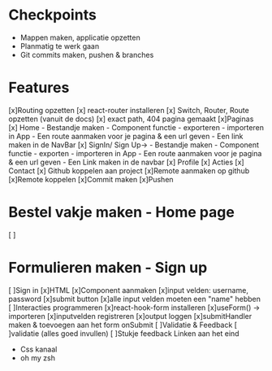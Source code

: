 # Checkpoints

- Mappen maken, applicatie opzetten
- Planmatig te werk gaan
- Git commits maken, pushen & branches

# Features

[x]Routing opzetten
    [x] react-router installeren
    [x] Switch, Router, Route opzetten (vanuit de docs)
    [x] exact path, 404 pagina gemaakt
[x]Paginas
    [x] Home
        - Bestandje maken
        - Component functie
        - exporteren
        - importeren in App
        - Een route aanmaken voor je pagina & een url geven
        - Een link maken in de NavBar
    [x] SignIn/ Sign Up->
       - Bestandje maken
       - Component functie
       - exporten
       - importeren in App
       - Een route aanmaken voor je pagina & een url geven
       - Een Link maken in de navbar
    [x] Profile 
    [x] Acties
    [x] Contact
[x] Github koppelen aan project
    [x]Remote aanmaken op github
    [x]Remote koppelen
    [x]Commit maken
    [x]Pushen
# Bestel vakje maken - Home page

[ ]
# Formulieren maken - Sign up 

[ ]Sign in 
    [x]HTML
        [x]Component aanmaken
        [x]input velden: username, password
        [x]submit button
        [x]alle input velden moeten een "name" hebben
    [ ]Interacties programmeren
        [x]react-hook-form installeren
        [x]useForm() -> importeren
        [x]inputvelden registreren
        [x]output loggen
        [x]submitHandler maken & toevoegen aan het form onSubmit
    [ ]Validatie & Feedback
        [ ]validatie (alles goed invullen)
        [ ]Stukje feedback
Linken aan het eind
- Css kanaal
- oh my zsh

